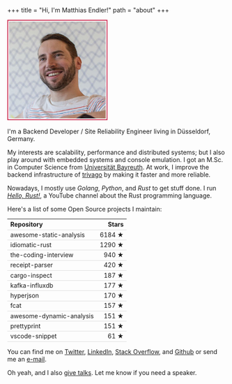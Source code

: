 +++
title = "Hi, I'm Matthias Endler!"
path = "about"
+++

<style>
    table {
        width: 100%;
    }

    th, td {
        border-bottom: 1px solid #ddd;
    }

    .fancy {
        padding:2px; border: 2px solid #c35; width:44%;
    }

    @media screen and (max-width: 640px) {
        .fancy{
            width: 100%;
        }
    }
</style>

<img class="fancy" src="./matthias.jpg" alt="Matthias Endler's profile photo" />

I'm a Backend Developer / Site Reliability Engineer living in Düsseldorf, Germany.

My interests are scalability, performance and distributed systems;
but I also play around with embedded systems and console emulation.
I got an M.Sc. in Computer Science from [Universität Bayreuth].
At work, I improve the backend infrastructure of [trivago] by making it
faster and more reliable.

Nowadays, I mostly use _Golang_, _Python_, and _Rust_ to get stuff done.
I run [*Hello, Rust!*], a YouTube channel about the Rust programming
language.

Here's a list of some Open Source projects I maintain:

| Repository               |  Stars |
| :----------------------- | -----: |
| awesome-static-analysis  | 6184 ★ |
| idiomatic-rust           | 1290 ★ |
| the-coding-interview     |  940 ★ |
| receipt-parser           |  420 ★ |
| cargo-inspect            |  187 ★ |
| kafka-influxdb           |  177 ★ |
| hyperjson                |  170 ★ |
| fcat                     |  157 ★ |
| awesome-dynamic-analysis |  151 ★ |
| prettyprint              |  151 ★ |
| vscode-snippet           |   61 ★ |

You can find me on [Twitter], [LinkedIn], [Stack Overflow], and [Github] or send me an [e-mail].

Oh yeah, and I also [give talks][talks]. Let me know if you need a speaker.

[universität bayreuth]: https://www.uni-bayreuth.de/en/index.html
[trivago]: http://tech.trivago.com/
[*hello, rust!*]: https://hello-rust.show
[talks]: @/static/talks/index.md
[github]: http://github.com/mre/
[twitter]: https://twitter.com/matthiasendler
[stack overflow]: http://stackoverflow.com/users/270334/mre
[linkedin]: https://www.linkedin.com/in/endlermatthias
[e-mail]: mailto:matthias-endler@gmx.net
